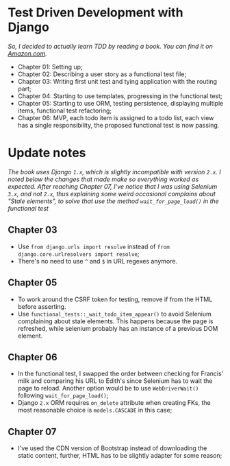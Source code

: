 # Test Driven Development with Django

_So, I decided to actually learn TDD by reading a book. You can find it on
[Amazon.com](https://www.amazon.com/Test-Driven-Development-Python-Selenium-JavaScript/dp/1449364829)._

* Chapter 01: Setting up;
* Chapter 02: Describing a user story as a functional test file;
* Chapter 03: Writing first unit test and tying application with the routing part;
* Chapter 04: Starting to use templates, progressing in the functional test;
* Chapter 05: Starting to use ORM, testing persistence, displaying multiple
    items, functional test refactoring;
* Chapter 06: MVP, each todo item is assigned to a todo list, each view has a
    single responsibility, the proposed functional test is now passing.


# Update notes

_The book uses Django `1.x`, which is slightly incompatible with version `2.x`.
I noted below the changes that made make so everything worked as expected. After
reaching Chapter 07, I've notice that I was using Selenium `3.x`, and not `2.x`,
thus explaining some weird occasional complains about "Stale elements", to solve
that use the method `wait_for_page_load()` in the functional test_

## Chapter 03

- Use `from django.urls import resolve` instead of
    `from django.core.urlresolvers import resolve`;
- There's no need to use `^` and `$` in URL regexes anymore.

## Chapter 05

- To work around the CSRF token for testing, remove if from the HTML before
    asserting.
- Use `functional_tests::_wait_todo_item_appear()` to avoid Selenium complaining
    about stale elements. This happens because the page is refreshed, while
    selenium probably has an instance of a previous DOM element.

## Chapter 06

- In the functional test, I swapped the order between checking for Francis' milk
    and comparing his URL to Edith's since Selenium has to wait the page to
    reload. Another option would be to use `WebDriverWait()` following
    `wait_for_page_load()`;
- Django `2.x` ORM requires `on_delete` attribute when creating FKs, the most
    reasonable choice is `models.CASCADE` in this case;

## Chapter 07

- I've used the CDN version of Bootstrap instead of downloading the static
    content, further, HTML has to be slightly adapter for some reason;
